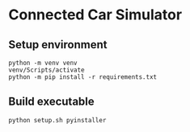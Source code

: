 # Connected Car Simulator

## Setup environment

    python -m venv venv
    venv/Scripts/activate
    python -m pip install -r requirements.txt

## Build executable

    python setup.sh pyinstaller